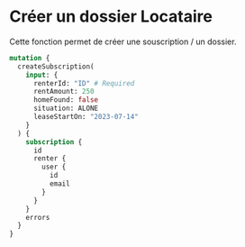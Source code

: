 # Créer un dossier Locataire

Cette fonction permet de créer une souscription / un dossier.

```graphql
mutation {
  createSubscription(
    input: {
      renterId: "ID" # Required
      rentAmount: 250
      homeFound: false
      situation: ALONE
      leaseStartOn: "2023-07-14"
    }
  ) {
    subscription {
      id
      renter {
        user {
          id
          email
        }
      }
    }
    errors
  }
}
```

